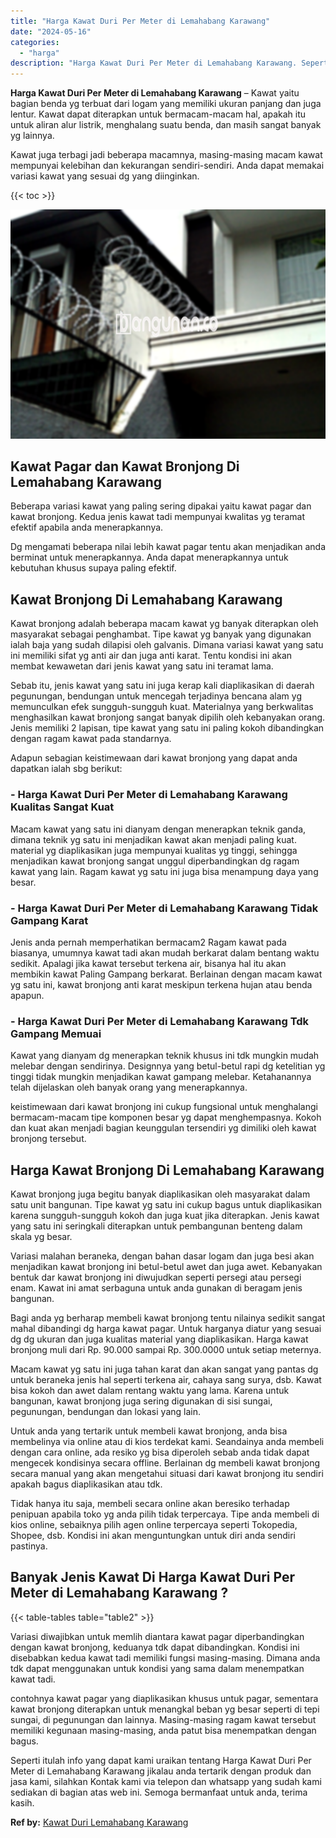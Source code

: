 ```yaml
---
title: "Harga Kawat Duri Per Meter di Lemahabang Karawang"
date: "2024-05-16"
categories: 
  - "harga"
description: "Harga Kawat Duri Per Meter di Lemahabang Karawang. Seperti itulah info yang dapat kami uraikan tentang Harga Kawat Duri Per Meter di Lemahabang Karawang jika..."
---
```


**Harga Kawat Duri Per Meter di Lemahabang Karawang** – Kawat yaitu bagian benda yg terbuat dari logam yang memiliki ukuran panjang dan juga lentur. Kawat dapat diterapkan untuk bermacam-macam hal, apakah itu untuk aliran alur listrik, menghalang suatu benda, dan masih sangat banyak yg lainnya.

Kawat juga terbagi jadi beberapa macamnya, masing-masing macam kawat mempunyai kelebihan dan kekurangan sendiri-sendiri. Anda dapat memakai variasi kawat yang sesuai dg yang diinginkan.

{{< toc >}}

![Harga Kawat Duri Per Meter di Lemahabang Karawang](/images/jual-kawat-murah29.png)

## Kawat Pagar dan Kawat Bronjong Di Lemahabang Karawang

Beberapa variasi kawat yang paling sering dipakai yaitu kawat pagar dan kawat bronjong. Kedua jenis kawat tadi mempunyai kwalitas yg teramat efektif apabila anda menerapkannya.

Dg mengamati beberapa nilai lebih kawat pagar tentu akan menjadikan anda berminat untuk menerapkannya. Anda dapat menerapkannya untuk kebutuhan khusus supaya paling efektif.

## Kawat Bronjong Di Lemahabang Karawang

Kawat bronjong adalah beberapa macam kawat yg banyak diterapkan oleh masyarakat sebagai penghambat. Tipe kawat yg banyak yang digunakan ialah baja yang sudah dilapisi oleh galvanis. Dimana variasi kawat yang satu ini memiliki sifat yg anti air dan juga anti karat. Tentu kondisi ini akan membat kewawetan dari jenis kawat yang satu ini teramat lama.

Sebab itu, jenis kawat yang satu ini juga kerap kali diaplikasikan di daerah pegunungan, bendungan untuk mencegah terjadinya bencana alam yg memunculkan efek sungguh-sungguh kuat. Materialnya yang berkwalitas menghasilkan kawat bronjong sangat banyak dipilih oleh kebanyakan orang. Jenis memiliki 2 lapisan, tipe kawat yang satu ini paling kokoh dibandingkan dengan ragam kawat pada standarnya.

Adapun sebagian keistimewaan dari kawat bronjong yang dapat anda dapatkan ialah sbg berikut:

### \- Harga Kawat Duri Per Meter di Lemahabang Karawang Kualitas Sangat Kuat

Macam kawat yang satu ini dianyam dengan menerapkan teknik ganda, dimana teknik yg satu ini menjadikan kawat akan menjadi paling kuat. material yg diaplikasikan juga mempunyai kualitas yg tinggi, sehingga menjadikan kawat bronjong sangat unggul diperbandingkan dg ragam kawat yang lain. Ragam kawat yg satu ini juga bisa menampung daya yang besar.

### \- Harga Kawat Duri Per Meter di Lemahabang Karawang Tidak Gampang Karat

Jenis anda pernah memperhatikan bermacam2 Ragam kawat pada biasanya, umumnya kawat tadi akan mudah berkarat dalam bentang waktu sedikit. Apalagi jika kawat tersebut terkena air, bisanya hal itu akan membikin kawat Paling Gampang berkarat. Berlainan dengan macam kawat yg satu ini, kawat bronjong anti karat meskipun terkena hujan atau benda apapun.

### \- Harga Kawat Duri Per Meter di Lemahabang Karawang Tdk Gampang Memuai

Kawat yang dianyam dg menerapkan teknik khusus ini tdk mungkin mudah melebar dengan sendirinya. Designnya yang betul-betul rapi dg ketelitian yg tinggi tidak mungkin menjadikan kawat gampang melebar. Ketahanannya telah dijelaskan oleh banyak orang yang menerapkannya.

keistimewaan dari kawat bronjong ini cukup fungsional untuk menghalangi bermacam-macam tipe komponen besar yg dapat menghempasnya. Kokoh dan kuat akan menjadi bagian keunggulan tersendiri yg dimiliki oleh kawat bronjong tersebut.

## Harga Kawat Bronjong Di Lemahabang Karawang

Kawat bronjong juga begitu banyak diaplikasikan oleh masyarakat dalam satu unit bangunan. Tipe kawat yg satu ini cukup bagus untuk diaplikasikan karena sungguh-sungguh kokoh dan juga kuat jika diterapkan. Jenis kawat yang satu ini seringkali diterapkan untuk pembangunan benteng dalam skala yg besar.

Variasi malahan beraneka, dengan bahan dasar logam dan juga besi akan menjadikan kawat bronjong ini betul-betul awet dan juga awet. Kebanyakan bentuk dar kawat bronjong ini diwujudkan seperti persegi atau persegi enam. Kawat ini amat serbaguna untuk anda gunakan di beragam jenis bangunan.

Bagi anda yg berharap membeli kawat bronjong tentu nilainya sedikit sangat mahal dibandingi dg harga kawat pagar. Untuk harganya diatur yang sesuai dg dg ukuran dan juga kualitas material yang diaplikasikan. Harga kawat bronjong muli dari Rp. 90.000 sampai Rp. 300.0000 untuk setiap meternya.

Macam kawat yg satu ini juga tahan karat dan akan sangat yang pantas dg untuk beraneka jenis hal seperti terkena air, cahaya sang surya, dsb. Kawat bisa kokoh dan awet dalam rentang waktu yang lama. Karena untuk bangunan, kawat bronjong juga sering digunakan di sisi sungai, pegunungan, bendungan dan lokasi yang lain.

Untuk anda yang tertarik untuk membeli kawat bronjong, anda bisa membelinya via online atau di kios terdekat kami. Seandainya anda membeli dengan cara online, ada resiko yg bisa diperoleh sebab anda tidak dapat mengecek kondisinya secara offline. Berlainan dg membeli kawat bronjong secara manual yang akan mengetahui situasi dari kawat bronjong itu sendiri apakah bagus diaplikasikan atau tdk.

Tidak hanya itu saja, membeli secara online akan beresiko terhadap penipuan apabila toko yg anda pilih tidak terpercaya. Tipe anda membeli di kios online, sebaiknya pilih agen online terpercaya seperti Tokopedia, Shopee, dsb. Kondisi ini akan menguntungkan untuk diri anda sendiri pastinya.

## Banyak Jenis Kawat Di Harga Kawat Duri Per Meter di Lemahabang Karawang ?

{{< table-tables table="table2" >}}

Variasi diwajibkan untuk memlih diantara kawat pagar diperbandingkan dengan kawat bronjong, keduanya tdk dapat dibandingkan. Kondisi ini disebabkan kedua kawat tadi memiliki fungsi masing-masing. Dimana anda tdk dapat menggunakan untuk kondisi yang sama dalam menempatkan kawat tadi.

contohnya kawat pagar yang diaplikasikan khusus untuk pagar, sementara kawat bronjong diterapkan untuk menangkal beban yg besar seperti di tepi sungai, di pegunungan dan lainnya. Masing-masing ragam kawat tersebut memiliki kegunaan masing-masing, anda patut bisa menempatkan dengan bagus.

Seperti itulah info yang dapat kami uraikan tentang Harga Kawat Duri Per Meter di Lemahabang Karawang jikalau anda tertarik dengan produk dan jasa kami, silahkan Kontak kami via telepon dan whatsapp yang sudah kami sediakan di bagian atas web ini. Semoga bermanfaat untuk anda, terima kasih.

**Ref by:** [Kawat Duri Lemahabang Karawang](https://id.wikipedia.org/wiki/Kawat)
